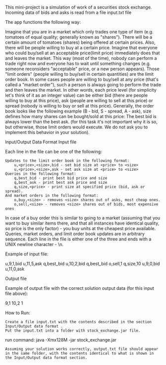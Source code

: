 This mini-project is a simulation of work of a securities stock exchange. 
Incoming data of bids and asks is read from a file input.txt file


The app functions the following way:

Imagine that you are in a market which only trades one type of item (e.g. tomatoes of equal quality; generally known as "shares"). There will be a certain amount of tomatoes (shares) being offered at certain prices. Also, there will be people willing to buy at a certain price. Imagine that everyone who could buy/sell at an acceptable price(limit price) immediately does that and leaves the market. This way (most of the time), nobody can perform a trade right now and everyone has to wait until something changes (e.g. someone reconsiders "acceptable" price, or a new person appears). Those "limit orders" (people willing to buy/sell in certain quantities) are the limit order book. In some cases people are willing to buy/sell at any price (that's called a "market order"), such a person is always going to perform the trade and then leaves the market.
In other words, each price level (for simplicity let's think of it as an integer value) can be either bid (there are people willing to buy at this price), ask (people are willing to sell at this price) or spread (nobody is willing to buy or sell at this price).
Generally, the order book looks like the following example (B - bid, S - spread, A - ask), size defines how many shares can be bought/sold at this price: 
The best bid is always lower than the best ask. (for this task it's not important why it is so, but otherwise, those limit orders would execute. We do not ask you to implement this behavior in your solution). 

Input/Output Data Format
Input file

Each line in the file can be one of the following:

    Updates to the limit order book in the following format:
        u,<price>,<size>,bid - set bid size at <price> to <size>
        u,<price>,<size>,ask - set ask size at <price> to <size>
    Queries in the following format:
        q,best_bid - print best bid price and size
        q,best_ask - print best ask price and size
        q,size,<price> - print size at specified price (bid, ask or spread). 
    And market orders in the following format:
        o,buy,<size> - removes <size> shares out of asks, most cheap ones.
        o,sell,<size> - removes <size> shares out of bids, most expensive ones 

In case of a buy order this is similar to going to a market (assuming that you want to buy <size> similar items there, and that all instances have identical quality, so price is the only factor) - you buy <size> units at the cheapest price available.
Queries, market orders, and limit order book updates are in arbitrary sequence. Each line in the file is either one of the three and ends with a UNIX newline character - \n.

Example of input file:

u,9,1,bid
u,11,5,ask
q,best_bid
u,10,2,bid
q,best_bid
o,sell,1
q,size,10
u,9,0,bid
u,11,0,ask

Output file

Example of output file with the correct solution output data (for this input file above):

9,1
10,2
1

How to Run:

    Create a file input.txt with the contents described in the section Input/Output data format .
    Put the input.txt into a folder with stock_exchange.jar file.

run command:  java -Xmx128M -jar stock_exchange.jar

    Assuming your solution works correctly, output.txt file should appear in the same folder, with the contents identical to what is shown in the Input/Output data format section. 


